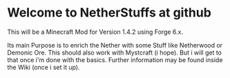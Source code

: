 Welcome to NetherStuffs at github
============

This will be a Minecraft Mod for Version 1.4.2 using Forge 6.x. 

Its main Purpose is to enrich the Nether with some Stuff like Netherwood or Demonic Ore. This should also work with Mystcraft (i hope). But i will get to that once i'm done with the basics. Further information may be found inside the Wiki (once i set it up).